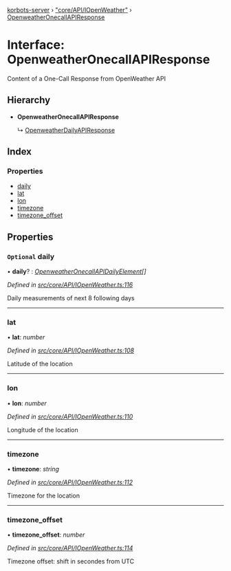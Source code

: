 [korbots-server](../README.md) › ["core/API/IOpenWeather"](../modules/_core_api_iopenweather_.md) › [OpenweatherOnecallAPIResponse](_core_api_iopenweather_.openweatheronecallapiresponse.md)

# Interface: OpenweatherOnecallAPIResponse

Content of a One-Call Response from OpenWeather API

## Hierarchy

* **OpenweatherOnecallAPIResponse**

  ↳ [OpenweatherDailyAPIResponse](_core_api_iopenweather_.openweatherdailyapiresponse.md)

## Index

### Properties

* [daily](_core_api_iopenweather_.openweatheronecallapiresponse.md#optional-daily)
* [lat](_core_api_iopenweather_.openweatheronecallapiresponse.md#lat)
* [lon](_core_api_iopenweather_.openweatheronecallapiresponse.md#lon)
* [timezone](_core_api_iopenweather_.openweatheronecallapiresponse.md#timezone)
* [timezone_offset](_core_api_iopenweather_.openweatheronecallapiresponse.md#timezone_offset)

## Properties

### `Optional` daily

• **daily**? : *[OpenweatherOnecallAPIDailyElement](_core_api_iopenweather_.openweatheronecallapidailyelement.md)[]*

*Defined in [src/core/API/IOpenWeather.ts:116](https://github.com/Xisabla/Korbots/blob/dc72351/server/src/core/API/IOpenWeather.ts#L116)*

Daily measurements of next 8 following days

___

###  lat

• **lat**: *number*

*Defined in [src/core/API/IOpenWeather.ts:108](https://github.com/Xisabla/Korbots/blob/dc72351/server/src/core/API/IOpenWeather.ts#L108)*

Latitude of the location

___

###  lon

• **lon**: *number*

*Defined in [src/core/API/IOpenWeather.ts:110](https://github.com/Xisabla/Korbots/blob/dc72351/server/src/core/API/IOpenWeather.ts#L110)*

Longitude of the location

___

###  timezone

• **timezone**: *string*

*Defined in [src/core/API/IOpenWeather.ts:112](https://github.com/Xisabla/Korbots/blob/dc72351/server/src/core/API/IOpenWeather.ts#L112)*

Timezone for the location

___

###  timezone_offset

• **timezone_offset**: *number*

*Defined in [src/core/API/IOpenWeather.ts:114](https://github.com/Xisabla/Korbots/blob/dc72351/server/src/core/API/IOpenWeather.ts#L114)*

Timezone offset: shift in secondes from UTC
